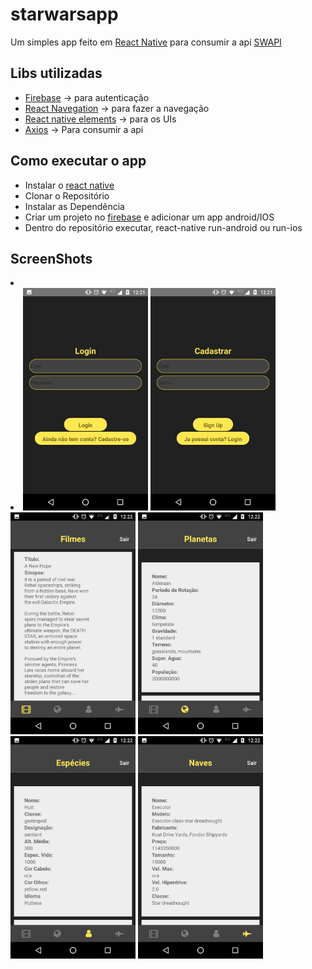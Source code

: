# starwarsapp

Um simples app feito em [React Native](https://facebook.github.io/react-native/) para consumir a api [SWAPI](https://swapi.co/)
## Libs utilizadas
  - [Firebase](https://rnfirebase.io/) -> para autenticação
  - [React Navegation](https://reactnavigation.org/) -> para fazer a navegação 
  - [React native elements](https://react-native-training.github.io/react-native-elements/) -> para os UIs
  - [Axios](https://github.com/axios/axios) -> Para consumir a api
  
## Como executar o app

  - Instalar o [react native](https://facebook.github.io/react-native/docs/getting-started)
  - Clonar o Repositório
  - Instalar as Dependência
  - Criar um projeto no [firebase](https://firebase.google.com/?hl=pt-br) e adicionar um app android/IOS
  - Dentro do repositório executar, react-native run-android ou run-ios

## ScreenShots
<li>
  <li>
  <img src="screenshots/login.jpeg" width="200">
  <img src="screenshots/cadastro.jpeg" width="200">
  <img src="screenshots/listagem_filmes.jpeg" width="200">
  <img src="screenshots/listagem_planeta.jpeg" width="200">
  <img src="screenshots/listagem_especies.jpeg" width="200">
  <img src="screenshots/listagem_naves.jpeg" width="200">
  </li>
</li>
